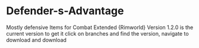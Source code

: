 # Defender-s-Advantage
Mostly defensive Items for Combat Extended {Rimworld}
Version 1.2.0 is the current version
to get it click on branches and find the version,
navigate to download and download
